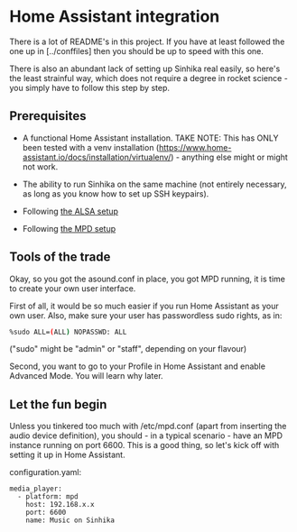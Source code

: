 # Home Assistant integration

There is a lot of README's in this project. If you have at least followed the one up in [../conffiles] then you should be up to speed with this one.

There is also an abundant lack of setting up Sinhika real easily, so here's the least strainful way, which does not require a degree in rocket science - you simply have to follow this step by step.

## Prerequisites

- A functional Home Assistant installation. TAKE NOTE: This has ONLY been tested with a venv installation (https://www.home-assistant.io/docs/installation/virtualenv/) - anything else might or might not work.

- The ability to run Sinhika on the same machine (not entirely necessary, as long as you know how to set up SSH keypairs).

- Following [the ALSA setup](../conffiles/README.md)

- Following [the MPD setup](../conffiles/MPD.md)

## Tools of the trade

Okay, so you got the asound.conf in place, you got MPD running, it is time to create your own user interface.

First of all, it would be so much easier if you run Home Assistant as your own user. Also, make sure your user has passwordless sudo rights, as in:

```bash
%sudo ALL=(ALL) NOPASSWD: ALL
```

("sudo" might be "admin" or "staff", depending on your flavour)

Second, you want to go to your Profile in Home Assistant and enable Advanced Mode. You will learn why later.

## Let the fun begin

Unless you tinkered too much with /etc/mpd.conf (apart from inserting the audio device definition), you should - in a typical scenario - have an MPD instance running on port 6600. This is a good thing, so let's kick off with setting it up in Home Assistant.

configuration.yaml:

```
media_player:
  - platform: mpd
    host: 192.168.x.x
    port: 6600
    name: Music on Sinhika
```
